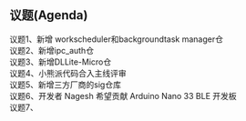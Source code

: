 ## 议题(Agenda)

议题1、新增 workscheduler和backgroundtask manager仓  
议题2、新增ipc_auth仓  
议题3、新增DLLite-Micro仓  
议题4、小熊派代码合入主线评审  
议题5、新增三方厂商的sig仓库  
议题6、开发者 Nagesh 希望贡献 Arduino Nano 33 BLE 开发板  
议题7、

